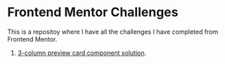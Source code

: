 # Frontend Mentor Challenges

This is a repositoy where I have all the challenges I have completed from Frontend Mentor.

1. [3-column preview card component solution](https://fermop.github.io/Frontend_Mentor/01-3-column_preview_card_component/).